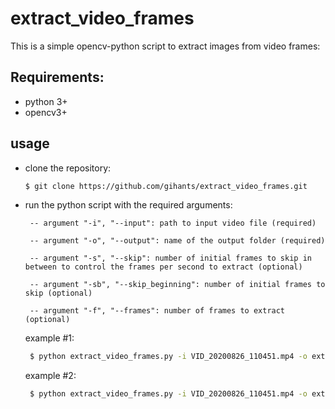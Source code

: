 # extract_video_frames
This is a simple opencv-python script to extract images from video frames:

## Requirements:
- python 3+
- opencv3+

## usage
- clone the repository: 
    ```sh
    $ git clone https://github.com/gihants/extract_video_frames.git
    ```
- run the python script with the required arguments:

       -- argument "-i", "--input": path to input video file (required)

       -- argument "-o", "--output": name of the output folder (required)
       
       -- argument "-s", "--skip": number of initial frames to skip in between to control the frames per second to extract (optional)

       -- argument "-sb", "--skip_beginning": number of initial frames to skip (optional)

       -- argument "-f", "--frames": number of frames to extract (optional)
       
       

    example #1: 
    
    ```sh
     $ python extract_video_frames.py -i VID_20200826_110451.mp4 -o extracted_directory 
    ```
    example #2: 
    ```sh
     $ python extract_video_frames.py -i VID_20200826_110451.mp4 -o extracted_directory -s 10 -f 100
    ```



